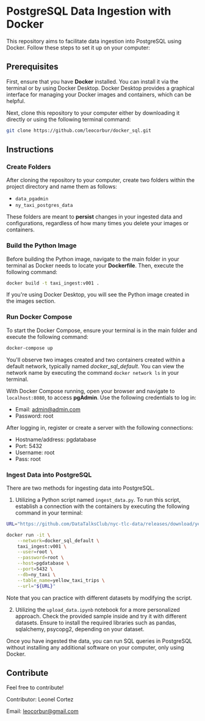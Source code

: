 # PostgreSQL Data Ingestion with Docker

This repository aims to facilitate data ingestion into PostgreSQL using Docker. Follow these steps to set it up on your computer:

## Prerequisites

First, ensure that you have **Docker** installed. You can install it via the terminal or by using Docker Desktop. Docker Desktop provides a graphical interface for managing your Docker images and containers, which can be helpful.

Next, clone this repository to your computer either by downloading it directly or using the following terminal command:

 ``` bash
 git clone https://github.com/leocorbur/docker_sql.git
 ```

## Instructions  

### Create Folders

After cloning the repository to your computer, create two folders within the project directory and name them as follows:

- `data_pgadmin` 
- `ny_taxi_postgres_data` 

These folders are meant to **persist** changes in your ingested data and configurations, regardless of how many times you delete your images or containers.

### Build the Python Image

Before building the Python image, navigate to the main folder in your terminal as Docker needs to locate your **Dockerfile**. Then, execute the following command:

``` bash
docker build -t taxi_ingest:v001 .
```

If you're using Docker Desktop, you will see the Python image created in the images section.

### Run Docker Compose

To start the Docker Compose, ensure your terminal is in the main folder and execute the following command:

``` bash
docker-compose up
```

You'll observe two images created and two containers created within a default network, typically named *docker_sql_default*. You can view the network name by executing the command `docker network ls` in your terminal.

With Docker Compose running, open your browser and navigate to `localhost:8080`, to access **pgAdmin**. Use the following credentials to log in:
- Email: admin@admin.com
- Password: root

After logging in, register or create a server with the following connections:
- Hostname/address: pgdatabase
- Port: 5432
- Username: root
- Pass: root

### Ingest Data into PostgreSQL

There are two methods for ingesting data into PostgreSQL. 

1. Utilizing a Python script named `ingest_data.py`. To run this script, establish a connection with the containers by executing the following command in your terminal:

```bash
URL="https://github.com/DataTalksClub/nyc-tlc-data/releases/download/yellow/yellow_tripdata_2021-01.csv.gz"

docker run -it \
    --network=docker_sql_default \
    taxi_ingest:v001 \
    --user=root \
    --password=root \
    --host=pgdatabase \
    --port=5432 \
    --db=ny_taxi \
    --table_name=yellow_taxi_trips \
    --url="${URL}"
```

Note that you can practice with different datasets by modifying the script.

2. Utilizing the `upload_data.ipynb` notebook for a more personalized approach. Check the provided sample inside and try it with different datasets. Ensure to install the required libraries such as pandas, sqlalchemy, psycopg2, depending on your dataset.

Once you have ingested the data, you can run SQL queries in PostgreSQL without installing any additional software on your computer, only using Docker.


## Contribute

Feel free to contribute!

Contributor: Leonel Cortez

Email: leocorbur@gmail.com










